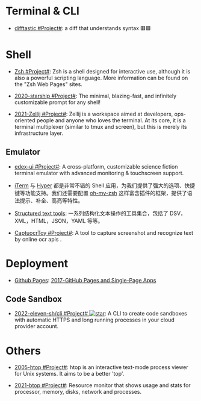 # Terminal & CLI

- [difftastic #Project#](https://github.com/Wilfred/difftastic): a diff that understands syntax 🟥🟩

# Shell

- [Zsh #Project#](https://www.zsh.org/): Zsh is a shell designed for interactive use, although it is also a powerful scripting language. More information can be found on the "Zsh Web Pages" sites.

- [2020-starship #Project#](https://github.com/starship/starship): The minimal, blazing-fast, and infinitely customizable prompt for any shell!

- [2021-Zellij #Project#](https://github.com/zellij-org/zellij): Zellij is a workspace aimed at developers, ops-oriented people and anyone who loves the terminal. At its core, it is a terminal multiplexer (similar to tmux and screen), but this is merely its infrastructure layer.

## Emulator

- [edex-ui #Project#](https://github.com/GitSquared/edex-ui): A cross-platform, customizable science fiction terminal emulator with advanced monitoring & touchscreen support.

- [iTerm](https://www.iterm2.com/) 与 [Hyper](https://hyper.is/) 都是非常不错的 Shell 应用，为我们提供了强大的选项、快捷键等功能支持。我们还需要配置 [oh-my-zsh](https://github.com/robbyrussell/oh-my-zsh) 这样富含插件的框架，提供了语法提示、补全、高亮等特性。

- [Structured text tools](https://github.com/dbohdan/structured-text-tools): 一系列结构化文本操作的工具集合，包括了 DSV，XML，HTML，JSON，YAML 等等。

- [CaptuocrToy #Project#](https://github.com/gragrance/CaptuocrToy): A tool to capture screenshot and recognize text by online ocr apis .

# Deployment

- [Github Pages](): [2017-GitHub Pages and Single-Page Apps](https://dev.to/_evansalter/github-pages-and-single-page-apps)

## Code Sandbox

- [2022-eleven-sh/cli #Project# ![star](https://img.shields.io/github/stars/eleven-sh/cli)](https://github.com/eleven-sh/cli): A CLI to create code sandboxes with automatic HTTPS and long running processes in your cloud provider account.

# Others

- [2005-htop #Project#](https://github.com/hishamhm/htop): htop is an interactive text-mode process viewer for Unix systems. It aims to be a better 'top'.

- [2021-btop #Project#](https://github.com/aristocratos/btop): Resource monitor that shows usage and stats for processor, memory, disks, network and processes.
